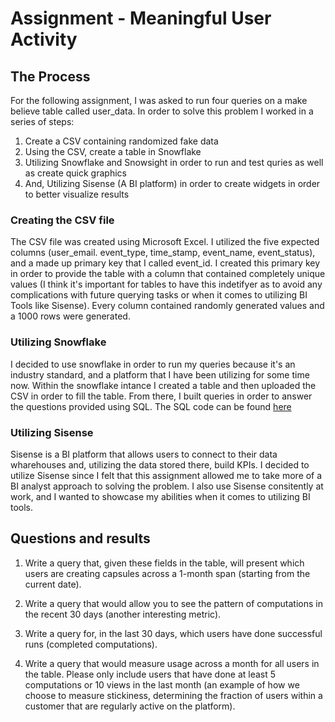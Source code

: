 # Assignment - Meaningful User Activity

## The Process

For the following assignment, I was asked to run four queries on a make believe table called user_data. In order to solve this problem I worked in a series of steps:
  1) Create a CSV containing randomized fake data 
  2) Using the CSV, create a table in Snowflake
  3) Utilizing Snowflake and Snowsight in order to run and test quries as well as create quick graphics
  4) And, Utilizing Sisense (A BI platform) in order to create widgets in order to better visualize results
  
  ### Creating the CSV file
  
  The CSV file was created using Microsoft Excel. I utilized the five expected columns (user_email. event_type, time_stamp, event_name, event_status), and a made up primary key that I called event_id. I created this primary key in order to provide the table with a column that contained completely unique values (I think it's important for tables to have this indetifyer as to avoid any complications with future querying tasks or when it comes to utilizing BI Tools like Sisense). Every column contained randomly generated values and a 1000 rows were generated. 
  
  ### Utilizing Snowflake
    
  I decided to use snowflake in order to run my queries because it's an industry standard, and a platform that I have been utilizing for some time now. Within the snowflake intance I created a table and then uploaded the CSV in order to fill the table. From there, I built queries in order to answer the questions provided using SQL. The SQL code can be found [here](https://github.com/PNarducci1690/Take_Home_Assignment/blob/main/User_Data_SQL.sql)
    
### Utilizing Sisense

  Sisense is a BI platform that allows users to connect to their data wharehouses and, utilizing the data stored there, build KPIs. I decided to utilize Sisense since I felt that this assignment allowed me to take more of a BI analyst approach to solving the problem. I also use Sisense consitently at work, and I wanted to showcase my abilities when it comes to utilizing BI tools.


## Questions and results

1) Write a query that, given these fields in the table, will present which users are creating
capsules across a 1-month span (starting from the current date).

2) Write a query that would allow you to see the pattern of computations in the recent 30 days
(another interesting metric).

3) Write a query for, in the last 30 days, which users have done successful runs (completed
computations).

4) Write a query that would measure usage across a month for all users in the table. Please
only include users that have done at least 5 computations or 10 views in the last month (an
example of how we choose to measure stickiness, determining the fraction of users within a
customer that are regularly active on the platform).
